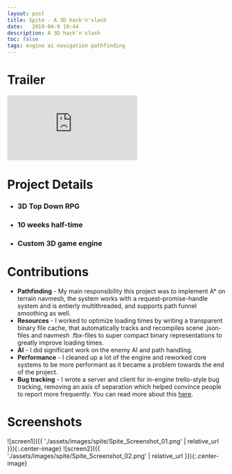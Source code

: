 ```yaml
---
layout: post
title: Spite - A 3D hack'n'slash
date:   2019-04-9 19:44
description: A 3D hack'n'slash
toc: false
tags: engine ai navigation pathfinding
---
```


# Trailer
<div class="video-container">
<iframe class="video-video" src="https://www.youtube.com/embed/w8NwY8uhLVo" frameborder="0" allow="accelerometer; autoplay; encrypted-media; gyroscope; picture-in-picture" allowfullscreen></iframe>
</div>

# Project Details

- ### 3D Top Down RPG

- ### 10 weeks half-time

- ### Custom 3D game engine

# Contributions

- **Pathfinding** - My main responsibility this project was to implement A* on terrain navmesh, the system works with a request-promise-handle system and is entierly multithreaded, and supports path funnel smoothing as well.
- **Resources** - I worked to optimize loading times by writing a transparent binary file cache, that automatically tracks and recompiles scene .json-files and navmesh .fbx-files to super compact binary representations to greatly improve loading times.
- **AI** - I did significant work on the enemy AI and path handling.
- **Performance** - I cleaned up a lot of the engine and reworked core systems to be more performant as it became a problem towards the end of the project.
- **Bug tracking** - I wrote a server and client for in-engine trello-style bug tracking, removing an axis of separation which helped convince people to report more frequently. You can read more about this [here](https://niklas.computer/).

# Screenshots

![screen1]({{ './assets/images/spite/Spite_Screenshot_01.png' | relative_url }}){:.center-image}
![screen2]({{ './assets/images/spite/Spite_Screenshot_02.png' | relative_url }}){:.center-image}